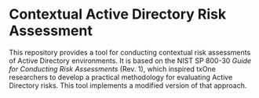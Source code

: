 # Contextual Active Directory Risk Assessment

This repository provides a tool for conducting contextual risk assessments of Active Directory environments. It is based on the NIST SP 800-30 *Guide for Conducting Risk Assessments* (Rev. 1), which inspired txOne researchers to develop a practical methodology for evaluating Active Directory risks. This tool implements a modified version of that approach.
